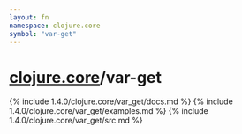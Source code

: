 ```yaml
---
layout: fn
namespace: clojure.core
symbol: "var-get"
---
```


# [clojure.core](../)/var-get

{% include 1.4.0/clojure.core/var_get/docs.md %}
{% include 1.4.0/clojure.core/var_get/examples.md %}
{% include 1.4.0/clojure.core/var_get/src.md %}

